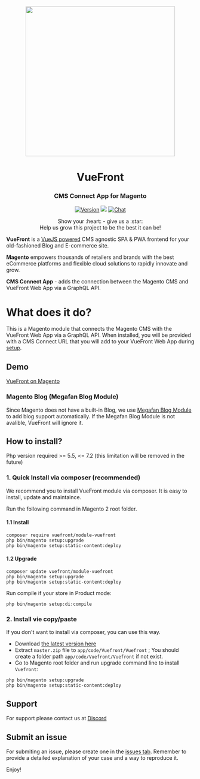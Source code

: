 <p align="center">
  <br>
  <a href="https://vuefront.com">
    <img src="https://raw.githubusercontent.com/vuefront/vuefront-docs/master/.vuepress/public/img/github/vuefront-magento.jpg" width="400"/>
  </a>
</p>
<h1 align="center">VueFront</h1>
<h3 align="center">CMS Connect App for Magento
</h3>

<p align="center">
  <a href="https://github.com/vuefront/vuefront"><img src="https://img.shields.io/badge/price-FREE-0098f7.svg" alt="Version"></a>
   <a href="https://packagist.org/packages/vuefront/module-vuefront"><img src="https://poser.pugx.org/vuefront/module-vuefront/v/stable" /></a>
  <a href="https://discord.gg/C9vcTCQ"><img src="https://img.shields.io/badge/chat-on%20discord-7289da.svg" alt="Chat"></a>
</p>

<p align="center">
Show your :heart: - give us a :star: <br/> 
Help us grow this project to be the best it can be!
  </p>

__VueFront__ is a <a href="//vuejs.org">VueJS powered</a> CMS agnostic SPA & PWA frontend for your old-fashioned Blog and E-commerce site. 

__Magento__ empowers thousands of retailers and brands with the best eCommerce platforms and flexible cloud solutions to rapidly innovate and grow.

__CMS Connect App__ - adds the connection between the Magento CMS and VueFront Web App via a GraphQL API.
  
# What does it do?
This is a Magento module that connects the Magento CMS with the VueFront Web App via a GraphQL API. When installed, you will be provided with a CMS Connect URL that you will add to your VueFront Web App during [setup](https://vuefront.com/guide/setup.html).
  
## Demo

[VueFront on Magento](https://magento.vuefront.com/)

### Magento Blog (Megafan Blog Module)
Since Magento does not have a built-in Blog, we use [Megafan Blog Module](https://marketplace.magento.com/magefan-module-blog.html) to add blog support automatically. If the Megafan Blog Module is not avalible, VueFront will ignore it.


## How to install?
Php version required >= 5.5, <= 7.2 (this limitation will be removed in the future)

### 1. Quick Install via composer (recommended)

We recommend you to install VueFront module via composer. It is easy to install, update and maintaince.

Run the following command in Magento 2 root folder.

#### 1.1 Install

```
composer require vuefront/module-vuefront
php bin/magento setup:upgrade
php bin/magento setup:static-content:deploy
```

#### 1.2 Upgrade

```
composer update vuefront/module-vuefront
php bin/magento setup:upgrade
php bin/magento setup:static-content:deploy
```

Run compile if your store in Product mode:

```
php bin/magento setup:di:compile
```

### 2. Install vie copy/paste

If you don't want to install via composer, you can use this way. 

- Download [the latest version here](https://github.com/vuefront/magento/archive/master.zip) 
- Extract `master.zip` file to `app/code/Vuefront/Vuefront` ; You should create a folder path `app/code/Vuefront/Vuefront` if not exist.
- Go to Magento root folder and run upgrade command line to install `Vuefront`:

```
php bin/magento setup:upgrade
php bin/magento setup:static-content:deploy
```


## Support
For support please contact us at [Discord](https://discord.gg/C9vcTCQ)

## Submit an issue
For submiting an issue, please create one in the [issues tab](https://github.com/vuefront/vuefront/issues). Remember to provide a detailed explanation of your case and a way to reproduce it. 

Enjoy!
